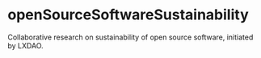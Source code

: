 # openSourceSoftwareSustainability
Collaborative research on sustainability of open source software, initiated by LXDAO.
